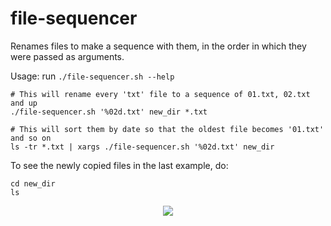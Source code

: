 # file-sequencer

Renames files to make a sequence with them, in the order in which they were
passed as arguments.

Usage: run `./file-sequencer.sh --help`


```shell
# This will rename every 'txt' file to a sequence of 01.txt, 02.txt and up
./file-sequencer.sh '%02d.txt' new_dir *.txt

# This will sort them by date so that the oldest file becomes '01.txt' and so on
ls -tr *.txt | xargs ./file-sequencer.sh '%02d.txt' new_dir
```

To see the newly copied files in the last example, do:

```shell
cd new_dir
ls
```

<p align="center">
  <img
       src="https://cdn.discordapp.com/attachments/390248863841255434/586255736716263619/unknown.png">
</p>
